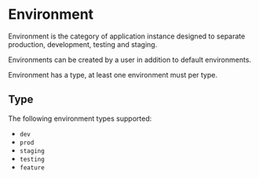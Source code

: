 # Environment

Environment is the category of application instance designed to separate production, development, testing and staging.  

Environments can be created by a user in addition to default environments. 

Environment has a type, at least one environment must per type.

## Type

The following environment types supported:

- `dev`
- `prod`
- `staging`
- `testing`
- `feature`
